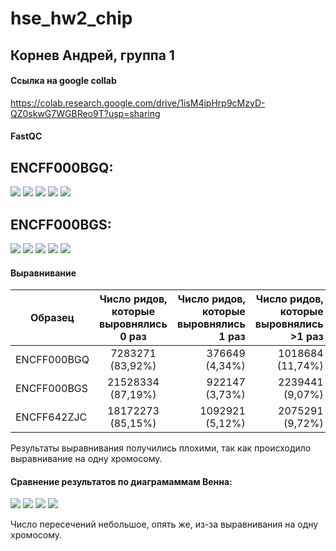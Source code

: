 # hse_hw2_chip

## Корнев Андрей, группа 1

#### Ссылка на google collab

https://colab.research.google.com/drive/1isM4ipHrp9cMzyD-QZ0skwG7WGBReo9T?usp=sharing

#### FastQC

## ENCFF000BGQ:

![](https://github.com/Akorrred/hse_hw2_chip/blob/main/images/BGQ1.png)
![](https://github.com/Akorrred/hse_hw2_chip/blob/main/images/BGQ2.png)
![](https://github.com/Akorrred/hse_hw2_chip/blob/main/images/BGQ3.png)
![](https://github.com/Akorrred/hse_hw2_chip/blob/main/images/BGQ4.png)
![](https://github.com/Akorrred/hse_hw2_chip/blob/main/images/BGQ5.png)

## ENCFF000BGS:

![](https://github.com/Akorrred/hse_hw2_chip/blob/main/images/BGS1.png)
![](https://github.com/Akorrred/hse_hw2_chip/blob/main/images/BGS2.png)
![](https://github.com/Akorrred/hse_hw2_chip/blob/main/images/BGS3.png)
![](https://github.com/Akorrred/hse_hw2_chip/blob/main/images/BGS4.png)
![](https://github.com/Akorrred/hse_hw2_chip/blob/main/images/BGS5.png)

#### Выравнивание

| Образец       | Число ридов, которые выровнялись 0 раз   | Число ридов, которые выровнялись 1 раз | Число ридов, которые выровнялись >1 раз |
| ------------- |:----------------------------------------:| --------------------------------------:| ---------------------------------------:|
| ENCFF000BGQ   | 7283271 (83,92%)                         | 376649 (4,34%)                         | 1018684 (11,74%)                        |
| ENCFF000BGS   | 21528334 (87,19%)                        | 922147 (3,73%)                         | 2239441 (9,07%)                         |
| ENCFF642ZJC   | 18172273 (85,15%)                        | 1092921 (5,12%)                        | 2075291 (9,72%)                         |

Результаты выравнивания получились плохими, так как происходило выравнивание на одну хромосому.

#### Сравнение результатов по диаграмаммам Венна:

![](https://github.com/Akorrred/hse_hw2_chip/blob/main/images/BGS_venn3.png)
![](https://github.com/Akorrred/hse_hw2_chip/blob/main/images/BGS_venn4.png)
![](https://github.com/Akorrred/hse_hw2_chip/blob/main/images/BGQ_venn1.png)
![](https://github.com/Akorrred/hse_hw2_chip/blob/main/images/BGQ_venn_2.png)

Число пересечений небольшое, опять же, из-за выравнивания на одну хромосому.
